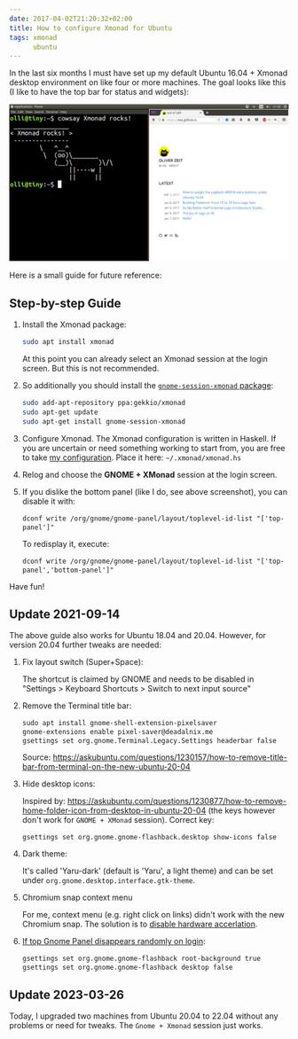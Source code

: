 ```yaml
---
date: 2017-04-02T21:20:32+02:00
title: How to configure Xmonad for Ubuntu
tags: xmonad
      ubuntu
---
```


In the last six months I must have set up my default Ubuntu 16.04 + Xmonad desktop environment on like four or more machines.
The goal looks like this (I like to have the top bar for status and widgets):

![Ubuntu and Xmonad](ubuntu_xmonad.png)

Here is a small guide for future reference:

## Step-by-step Guide

1. Install the Xmonad package:

    ```bash
    sudo apt install xmonad
    ```

    At this point you can already select an Xmonad session at the login screen.
    But this is not recommended.

2. So additionally you should install the [`gnome-session-xmonad` package](https://github.com/Gekkio/gnome-session-xmonad):

    ```bash
    sudo add-apt-repository ppa:gekkio/xmonad
    sudo apt-get update
    sudo apt-get install gnome-session-xmonad
    ```

3. Configure Xmonad. The Xmonad configuration is written in Haskell. If you are uncertain or need something working to start from, you are free to take [my configuration](https://github.com/ooz/olli/blob/master/.xmonad/xmonad.hs). Place it here: `~/.xmonad/xmonad.hs`

4. Relog and choose the **GNOME + XMonad** session at the login screen.

5. If you dislike the bottom panel (like I do, see above screenshot), you can disable it with:

    ```
    dconf write /org/gnome/gnome-panel/layout/toplevel-id-list "['top-panel']"

    ```

    To redisplay it, execute:

    ```
    dconf write /org/gnome/gnome-panel/layout/toplevel-id-list "['top-panel','bottom-panel']"
    ```

Have fun!

## Update 2021-09-14

The above guide also works for Ubuntu 18.04 and 20.04.
However, for version 20.04 further tweaks are needed:

1. Fix layout switch (Super+Space):

    The shortcut is claimed by GNOME and needs to be disabled in "Settings > Keyboard Shortcuts > Switch to next input source"


2. Remove the Terminal title bar:

    ```
    sudo apt install gnome-shell-extension-pixelsaver
    gnome-extensions enable pixel-saver@deadalnix.me
    gsettings set org.gnome.Terminal.Legacy.Settings headerbar false
    ```

    Source: https://askubuntu.com/questions/1230157/how-to-remove-title-bar-from-terminal-on-the-new-ubuntu-20-04

3. Hide desktop icons:

    Inspired by: https://askubuntu.com/questions/1230877/how-to-remove-home-folder-icon-from-desktop-in-ubuntu-20-04 (the keys however don't work for `GNOME + XMonad` session). Correct key:

    ```
    gsettings set org.gnome.gnome-flashback.desktop show-icons false
    ```

4. Dark theme:

    It's called 'Yaru-dark' (default is 'Yaru', a light theme) and can be set under `org.gnome.desktop.interface.gtk-theme`.

5. Chromium snap context menu

    For me, context menu (e.g. right click on links) didn't work with the new Chromium snap.
    The solution is to [disable hardware accerlation](https://askubuntu.com/questions/1315914/chrome-chromium-context-menu-lag).

6. [If top Gnome Panel disappears randomly on login](https://github.com/Gekkio/gnome-session-xmonad/issues/14#issuecomment-663922710):

    ```
    gsettings set org.gnome.gnome-flashback root-background true
    gsettings set org.gnome.gnome-flashback desktop false
    ```

## Update 2023-03-26

Today, I upgraded two machines from Ubuntu 20.04 to 22.04 without any problems or need for tweaks.
The `Gnome + Xmonad` session just works.

